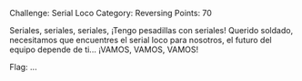Challenge: Serial Loco
Category: Reversing
Points: 70

Seriales, seriales, seriales, ¡Tengo pesadillas con seriales! Querido soldado, necesitamos que encuentres el serial loco para nosotros, el futuro del equipo depende de ti... ¡VAMOS, VAMOS, VAMOS!

Flag: ...
